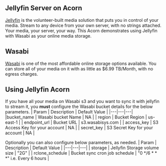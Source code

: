 ## Jellyfin Server on Acorn

[Jellyfin](https://jellyfin.org/) is the volunteer-built media solution that puts you in control of your media. Stream to any device from your own server, with no strings attached. Your media, your server, your way. This Acorn demonstrates using Jellyfin with Wasabi as your online media storage.

## Wasabi
[Wasabi](https://wasabi.com/hot-cloud-storage/) is one of the most affordable online storage options available. You can store all of your media on it with as little as $6.99 TB/Month, with no egress charges.

## Using Jellyfin Acorn
If you have all your media on Wasabi s3 and you want to sync it with jellyfin to stream it, you **must** configure the Wasabi bucket details for the below parameters.
| Param  | Description  | Default Value |
|---|---|---|
|bucket_name | Wasabi bucket Name | NA |
| region | Bucket Region | us-east-1 |
| endpoint_url | Bucket URL | s3.wasabisys.com |
| access_key | S3 Access Key for your account | NA |
| secret_key | S3 Secret Key for your account | NA |

Optionally you can also configure below parameters, as needed.
| Param  | Description  | Default Value |
|---|---|---|
| storage | Jellyfin Storage volume size | "2G" |
| rclone_schedule | Bucket sync cron job schedule | "0 */6 * * *" i.e. Every 6 hours |